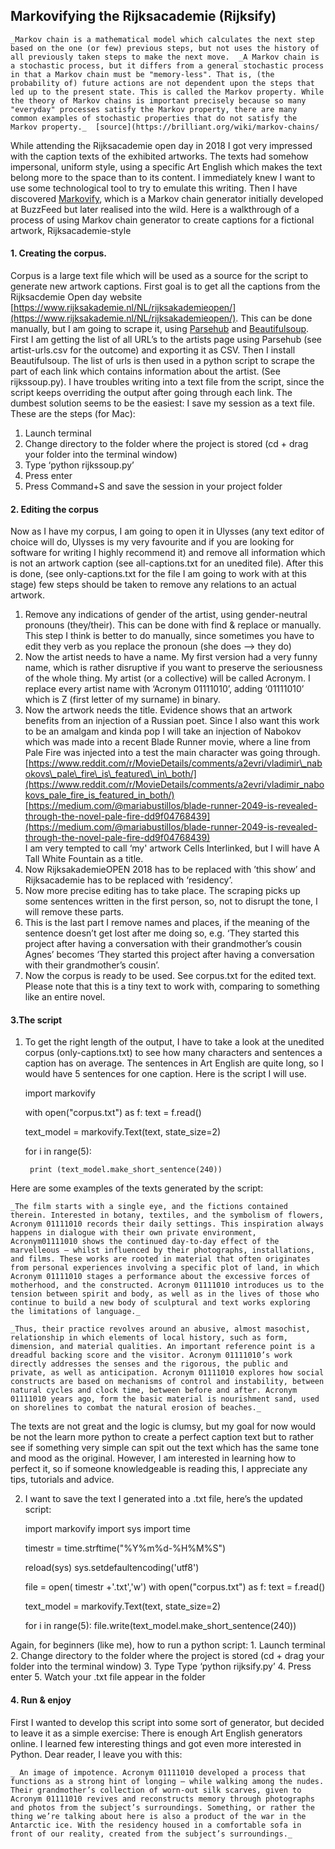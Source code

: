 ## Markovifying the Rijksacademie (Rijksify)

  
	_Markov chain is a mathematical model which calculates the next step based on the one (or few) previous steps, but not uses the history of all previously taken steps to make the next move.  _A Markov chain is a stochastic process, but it differs from a general stochastic process in that a Markov chain must be "memory-less". That is, (the probability of) future actions are not dependent upon the steps that led up to the present state. This is called the Markov property. While the theory of Markov chains is important precisely because so many "everyday" processes satisfy the Markov property, there are many common examples of stochastic properties that do not satisfy the Markov property._  [source](https://brilliant.org/wiki/markov-chains/


While attending the Rijksacademie open day in 2018 I got very impressed with the caption texts of the exhibited artworks. The texts had somehow impersonal, uniform style, using a specific Art English which makes the text belong more to the space than to its content. I immediately knew I want to use some technological tool to try to emulate this writing. Then I have discovered [Markovify](https://github.com/jsvine/markovify), which is a Markov chain generator initially developed at BuzzFeed but later realised into the wild. Here is a  walkthrough of a process of using Markov chain generator to create captions for a fictional artwork, Rijksacademie-style



#### 1. Creating the corpus. 
  
Corpus is a large text file which will be used as a source for the script to generate new artwork captions. First goal is to get all the captions from the Rijksacdemie Open day website [https://www.rijksakademie.nl/NL/rijksakademieopen/](https://www.rijksakademie.nl/NL/rijksakademieopen/). This can be done manually, but I am going to scrape it, using [Parsehub](https://www.parsehub.com/) and [Beautifulsoup](https://medium.freecodecamp.org/how-to-scrape-websites-with-python-and-beautifulsoup-5946935d93fe). First I am getting the list of all URL’s to the artists page using Parsehub (see artist-urls.csv for the outcome) and exporting it as CSV. Then I install Beautifulsoup. The list of urls is then used in a python script to scrape the part of each link which contains information about the artist. (See rijkssoup.py). I have troubles writing into a text file from the script, since the script keeps overriding the output after going through each link. The dumbest solution seems to be the easiest: I save my session as a text file.  These are the steps (for Mac):
1. Launch terminal
2. Change directory to the folder where the project is stored (cd + drag your folder into the terminal window)
3. Type ‘python rijkssoup.py’
4. Press enter
5. Press Command+S and save the session in your project folder 


#### 2. Editing the corpus

Now as I have my corpus, I am going to open it in Ulysses (any text editor of choice will do, Ulysses is my very favourite and if you are looking for software for writing I highly recommend it) and remove all information which is not an artwork caption (see all-captions.txt for an unedited file). After this is done, (see only-captions.txt for the file I am going to work with at this stage) few steps should be taken to remove any relations to an actual artwork.

1. Remove any indications of gender of the artist, using gender-neutral pronouns (they/their). This can be done with find & replace or manually. This step I think is better to do manually, since sometimes you have to edit they verb as you replace the pronoun (she does —\> they do)
2. Now the artist needs to have a name. My first version had a very funny name, which is rather disruptive if you want to preserve the seriousness of the whole thing. My artist (or a collective) will be called Acronym. I replace every artist name with ‘Acronym 01111010’, adding ‘01111010’ which is Z (first letter of my surname) in binary. 
3. Now the artwork needs the title. Evidence shows that an artwork benefits from an injection of a Russian poet. Since I also want this work to be an amalgam and kinda pop I will take an injection of Nabokov which was made into a recent Blade Runner movie, where a line from Pale Fire was injected into a test the main character was going through.   
	[https://www.reddit.com/r/MovieDetails/comments/a2evri/vladimir\_nabokovs\_pale\_fire\_is\_featured\_in\_both/](https://www.reddit.com/r/MovieDetails/comments/a2evri/vladimir_nabokovs_pale_fire_is_featured_in_both/)   
	[https://medium.com/@mariabustillos/blade-runner-2049-is-revealed-through-the-novel-pale-fire-dd9f04768439](https://medium.com/@mariabustillos/blade-runner-2049-is-revealed-through-the-novel-pale-fire-dd9f04768439)  
	I am very tempted to call ‘my' artwork Cells Interlinked, but I will have A Tall White Fountain as a title.
4. Now RijksakademieOPEN 2018 has to be replaced with ’this show’ and Rijksacademie has to be replaced with ‘residency’. 
5. Now more precise editing has to take place. The scraping picks up some sentences written in the first person, so, not to disrupt the tone, I will remove these parts. 
6. This is the last part I remove names and places, if the meaning of the sentence doesn’t get lost after me doing so, e.g. ‘They started this project after having a conversation with their grandmother’s cousin Agnes’ becomes ‘They started this project after having a conversation with their grandmother’s cousin’. 
7. Now the corpus is ready to be used. See corpus.txt for the edited text. Please note that this is a tiny text to work with, comparing to something like an entire novel.   
	  


#### 3.The script  


1. To get the right length of the output, I have to take a look at the unedited corpus (only-captions.txt) to see how many characters and sentences a caption has on average. The sentences in Art English are quite long, so I would have 5 sentences for one caption. Here is the script I will use.   

	import markovify
	
	with open("corpus.txt") as f:
	    text = f.read()

	text_model = markovify.Text(text, state_size=2)
	
	for i in range(5):

	    print (text_model.make_short_sentence(240))
	
  

Here are some examples of the texts generated by the script:  
  
	_The film starts with a single eye, and the fictions contained therein. Interested in botany, textiles, and the symbolism of flowers, Acronym 01111010 records their daily settings. This inspiration always happens in dialogue with their own private environment, Acronym01111010 shows the continued day-to-day effect of the marvelleous – whilst influenced by their photographs, installations, and films. These works are rooted in material that often originates from personal experiences involving a specific plot of land, in which Acronym 01111010 stages a performance about the excessive forces of motherhood, and the constructed. Acronym 01111010 introduces us to the tension between spirit and body, as well as in the lives of those who continue to build a new body of sculptural and text works exploring the limitations of language._

	_Thus, their practice revolves around an abusive, almost masochist, relationship in which elements of local history, such as form, dimension, and material qualities. An important reference point is a dreadful backing score and the visitor. Acronym 01111010’s work directly addresses the senses and the rigorous, the public and private, as well as anticipation. Acronym 01111010 explores how social constructs are based on mechanisms of control and instability, between natural cycles and clock time, between before and after. Acronym 01111010 years ago, form the basic material is nourishment sand, used on shorelines to combat the natural erosion of beaches._  
  
The texts are not great and the logic is clumsy, but my goal for now would be not the learn more python to create a perfect caption text but to rather see if something very simple can spit out the text which has the same tone and mood as the original. However, I am interested in learning how to perfect it, so if someone knowledgeable is reading this, I appreciate any tips, tutorials and advice.   

2. I want to save the text I generated into a .txt file, here’s the updated script:

	import markovify
	import sys
	import time
	
	
	timestr = time.strftime("%Y%m%d-%H%M%S")
	
	reload(sys)
	sys.setdefaultencoding('utf8')
	
	file = open( timestr +'.txt','w')
	with open("corpus.txt") as f:
	    text = f.read()
	

	text_model = markovify.Text(text, state_size=2)
	

	for i in range(5):
	    file.write(text_model.make_short_sentence(240))
	
  
Again, for beginners (like me), how to run a python script:
	1. Launch terminal
	2. Change directory to the folder where the project is stored (cd + drag your folder into the terminal window)
	3. Type Type ‘python rijksify.py’
	4. Press enter
	5. Watch your .txt file appear in the folder


#### 4. Run & enjoy  

First I wanted to develop this script into some sort of generator, but decided to leave it as a simple exercise: There is enough Art English generators online. I learned few interesting things and got even more interested in Python. Dear reader, I leave you with this:  
  
	_ An image of impotence. Acronym 01111010 developed a process that functions as a strong hint of longing – while walking among the nudes. Their grandmother’s collection of worn-out silk scarves, given to Acronym 01111010 revives and reconstructs memory through photographs and photos from the subject’s surroundings. Something, or rather the thing we’re talking about here is also a product of the war in the Antarctic ice. With the residency housed in a comfortable sofa in front of our reality, created from the subject’s surroundings._

  
  
  

  
  

